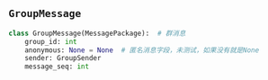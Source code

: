 <a name="GroupMessage">`GroupMessage`</a>
---
```python
class GroupMessage(MessagePackage):  # 群消息
    group_id: int
    anonymous: None = None  # 匿名消息字段，未测试，如果没有就是None
    sender: GroupSender
    message_seq: int

```
